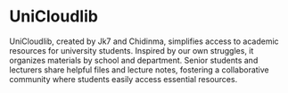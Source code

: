 # UniCloudlib
UniCloudlib, created by Jk7 and Chidinma, simplifies access to academic resources for university students. Inspired by our own struggles, it organizes materials by school and department. Senior students and lecturers share helpful files and lecture notes, fostering a collaborative community where students easily access essential resources.
